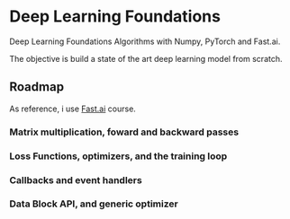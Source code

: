 # Deep Learning Foundations 

Deep Learning Foundations Algorithms with Numpy, PyTorch and Fast.ai.

The objective is build a state of the art deep learning model from scratch. 

## Roadmap 

As reference, i use [Fast.ai](https://course19.fast.ai/part2) course.


### Matrix multiplication, foward and backward passes


### Loss Functions, optimizers, and the training loop


### Callbacks and event handlers


### Data Block API, and generic optimizer


